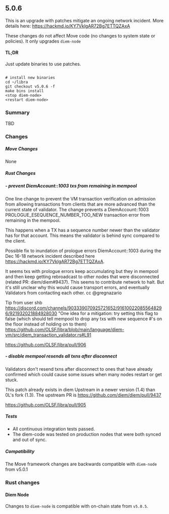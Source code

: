 ## 5.0.6

This is an upgrade with patches mitigate an ongoing network incident. More details here: https://hackmd.io/KY7VklgAR72Bg7ETTQZAxA

These changes do not affect Move code (no changes to system state or policies). It only upgrades `diem-node`

#### TL;DR

Just update binaries to use patches.

```

# install new binaries
cd ~/libra
git checkout v5.0.6 -f
make bins install
<stop diem-node>
<restart diem-node>

```

### Summary

TBD

### Changes

##### Move Changes
None

##### Rust Changes
##### - prevent DiemAccount::1003 txs from remaining in mempool

One line change to prevent the VM transaction verification on admission from allowing transactions from clients that are more advanced than the current state of validator. The change prevents a DiemAccount::1003 PROLOGUE_ESEQUENCE_NUMBER_TOO_NEW transaction error from remaining in the mempool.

This happens when a TX has a sequence number newer than the validator has for that account. This means the validator is behind sync compared to the client.

Possible fix to inundation of prologue errors DiemAccount::1003 during the Dec 16-18 network incident described here https://hackmd.io/KY7VklgAR72Bg7ETTQZAxA.

It seems txs with prologue errors keep accumulating but they in mempool and then keep getting rebroadcast to other nodes that were disconnected (related PR: diem/diem#9437). This seems to contribute network to halt. But it's still unclear why this would cause transport errors, and eventually Validators from contacting each other. cc @gregnazario

Tip from user shb
https://discord.com/channels/903339070925721652/916100220855648296/921932021884928030
"One idea for a mitigation: try setting this flag to false (which should tell mempool to drop any txs with new sequence #'s on the floor instead of holding on to them) https://github.com/OLSF/libra/blob/main/language/diem-vm/src/diem_transaction_validator.rs#L91

https://github.com/OLSF/libra/pull/906

##### - disable mempool resends all txns after disconnect

Validators don't resend txns after disconnect to ones that have already
confirmed which could cause some issues when many nodes restart or get
stuck.

This patch already exists in diem Upstream in a newer version (1.4) than 0L's fork (1.3). The upstream PR is https://github.com/diem/diem/pull/9437

https://github.com/OLSF/libra/pull/905


##### Tests

- All continuous integration tests passed.
- The diem-code was tested on production nodes that were both synced and out of sync.

##### Compatibility
The Move framework changes are backwards compatible with `diem-node` from v5.0.1

### Rust changes
#### Diem Node
Changes to `diem-node` is compatible with on-chain state from `v5.0.5`.
